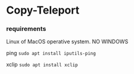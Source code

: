 # Copy-Teleport



### requirements

Linux of MacOS operative system. NO WINDOWS

ping
`sudo apt install iputils-ping`

xclip
`sudo apt install xclip`